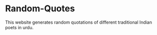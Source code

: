 # Random-Quotes
This website generates random quotations of different traditional Indian poets in urdu.
